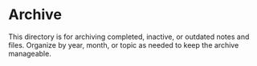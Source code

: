 # Archive

This directory is for archiving completed, inactive, or outdated notes and files. Organize by year, month, or topic as needed to keep the archive manageable. 